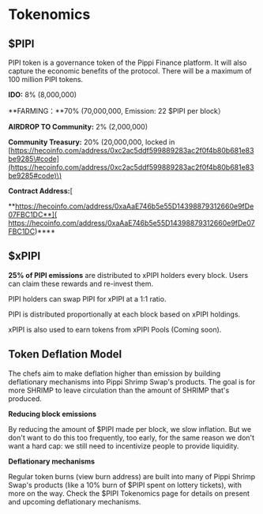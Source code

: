 # Tokenomics

## **$PIPI**

PIPI token is a governance token of the Pippi Finance platform. It will also capture the economic benefits of the protocol. There will be a maximum of 100 million PIPI tokens.

**IDO:** 8% \(8,000,000\) 

**FARMING：**70% \(70,000,000, Emission: 22 $PIPI per block）

**AIRDROP TO Community:** 2% \(2,000,000\)

**Community Treasury:** 20% \(20,000,000, locked in [https://hecoinfo.com/address/0xc2ac5ddf599889283ac2f0f4b80b681e83be9285\#code](https://hecoinfo.com/address/0xc2ac5ddf599889283ac2f0f4b80b681e83be9285#code)\)

**Contract Address:**[  
**https://hecoinfo.com/address/0xaAaE746b5e55D14398879312660e9fDe07FBC1DC**](
https://hecoinfo.com/address/0xaAaE746b5e55D14398879312660e9fDe07FBC1DC)\*\*\*\*

## $xPIPI

**25% of PIPI emissions** are distributed to xPIPI holders every block. Users can claim these rewards and re-invest them.

PIPI holders can swap PIPI for xPIPI at a 1:1 ratio.

PIPI is distributed proportionally at each block based on xPIPI holdings.

xPIPI is also used to earn tokens from xPIPI Pools \(Coming soon\).

## **Token Deflation Model**

The chefs aim to make deflation higher than emission by building deflationary mechanisms into Pippi Shrimp Swap's products. The goal is for more SHRIMP to leave circulation than the amount of SHRIMP that's produced.

**Reducing block emissions**

By reducing the amount of $PIPI made per block, we slow inflation. But we don't want to do this too frequently, too early, for the same reason we don't want a hard cap: we still need to incentivize people to provide liquidity.

**Deflationary mechanisms**

Regular token burns \(view burn address\) are built into many of Pippi Shrimp Swap's products \(like a 10% burn of $PIPI spent on lottery tickets\), with more on the way. Check the $PIPI Tokenomics page for details on present and upcoming deflationary mechanisms.

